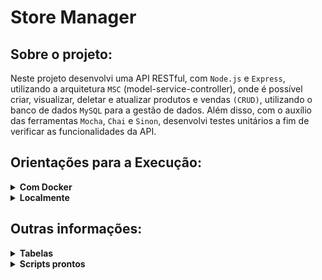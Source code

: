 # Store Manager

## Sobre o projeto:

Neste projeto desenvolvi uma API RESTful, com `Node.js` e `Express`, utilizando a arquitetura `MSC` (model-service-controller), onde é possível criar, visualizar, deletar e atualizar produtos e vendas `(CRUD)`, utilizando o banco de dados `MySQL` para a gestão de dados. Além disso, com o auxílio das ferramentas `Mocha`, `Chai` e `Sinon`, desenvolvi testes unitários a fim de verificar as funcionalidades da API.

## Orientações para a Execução:

<details>
  <summary><strong>Com Docker</strong></summary><br />
  
  - Execute o serviço `node` com o comando `docker-compose up -d`, para inicializar o container `store_manager` e outro chamado `store_manager_db`.
  - Rode o comando `docker exec -it store_manager bash` para acessar o terminal interativo do container.
  - Instale as dependências com `npm install` .
</details>

<details>
  <summary><strong>Localmente</strong></summary><br />
  
  - Necessário o `node` instalado.
  - Instale as dependências com `npm install`.
</details>

## Outras informações:

<details>
  <summary><strong>Tabelas</strong></summary><br />
  
  O banco possui três tabelas:
  - A tabela `products`, com os atributos `id` e `name`;
  - A tabela `sales`, com os atributos `id` e `date`;
  - A tabela `sales_products`, com os atributos `sale_id`, `product_id` e `quantity`;
  - O script de criação do banco de dados pode ser visto [aqui](migration.sql);
  - O script que popula o banco de dados pode ser visto [aqui](seed.sql);
</details>

<details>
  <summary><strong>Scripts prontos</strong></summary><br />
  
 - Para criar o banco de dados e gerar as tabelas:
  ```sh
    npm run migration
  ```

  - Para limpar e popular o banco de dados:
  ```sh
    npm run seed
  ```

  - Para iniciar o servidor Node:
  ```sh
    npm start
  ```

  - Para iniciar o servidor Node com nodemon:
  ```sh
    npm run debug
  ```

  - Para executar os testes de unidade:
  ```sh
    npm run test:mocha
  ```

  - Para executar o linter:
  ```sh
    npm run lint
  ```
</details>
